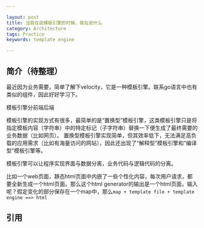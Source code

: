 ```yaml
---

layout: post
title: 当我在说模板引擎的时候，我在说什么
category: Architecture
tags: Practice
keywords: template engine

---
```


## 简介（待整理）

最近因为业务需要，简单了解下velocity，它是一种模板引擎。联系go语言中也有类似的组件，因此好好学习下。

模板引擎分前端后端

模板引擎的实现方式有很多，最简单的是“置换型”模板引擎，这类模板引擎只是将指定模板内容（字符串）中的特定标记（子字符串）替换一下便生成了最终需要的业务数据（比如网页）。
置换型模板引擎实现简单，但其效率低下，无法满足高负载的应用需求（比如有海量访问的网站），因此还出现了“解释型”模板引擎和“编译型”模板引擎等。


模板引擎可以让程序实现界面与数据分离，业务代码与逻辑代码的分离。

比如一个web页面，静态html页面中内嵌了一些个性化内容，每次用户请求，都要全新生成一个html页面。那么这个html generator的输出是一个html页面，输入呢？假定变化的部分保存在一个map中，那么`map + template file + template engine ==> html`


## 引用
